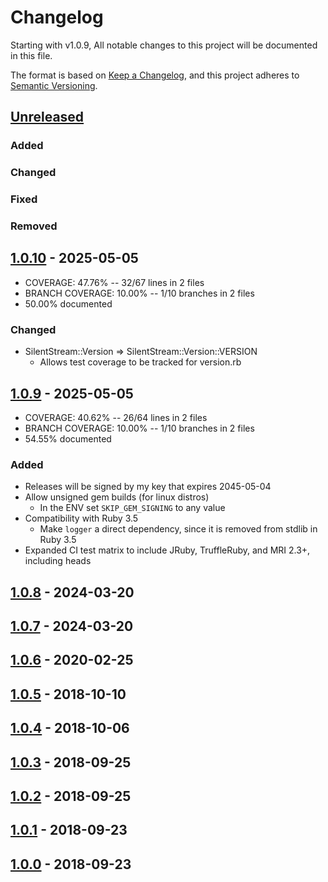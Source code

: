 # Changelog

Starting with v1.0.9, All notable changes to this project will be documented in this file.

The format is based on [Keep a Changelog](https://keepachangelog.com/en/1.0.0/),
and this project adheres to [Semantic Versioning](https://semver.org/spec/v2.0.0.html).

## [Unreleased]
### Added
### Changed
### Fixed
### Removed

## [1.0.10] - 2025-05-05
- COVERAGE:  47.76% -- 32/67 lines in 2 files
- BRANCH COVERAGE:  10.00% -- 1/10 branches in 2 files
- 50.00% documented
### Changed
- SilentStream::Version => SilentStream::Version::VERSION
  - Allows test coverage to be tracked for version.rb

## [1.0.9] - 2025-05-05
- COVERAGE:  40.62% -- 26/64 lines in 2 files
- BRANCH COVERAGE:  10.00% -- 1/10 branches in 2 files
- 54.55% documented
### Added
- Releases will be signed by my key that expires 2045-05-04
- Allow unsigned gem builds (for linux distros)
  - In the ENV set `SKIP_GEM_SIGNING` to any value
- Compatibility with Ruby 3.5
  - Make `logger` a direct dependency, since it is removed from stdlib in Ruby 3.5
- Expanded CI test matrix to include JRuby, TruffleRuby, and MRI 2.3+, including heads

## [1.0.8] - 2024-03-20

## [1.0.7] - 2024-03-20

## [1.0.6] - 2020-02-25

## [1.0.5] - 2018-10-10

## [1.0.4] - 2018-10-06

## [1.0.3] - 2018-09-25

## [1.0.2] - 2018-09-25

## [1.0.1] - 2018-09-23

## [1.0.0] - 2018-09-23

[Unreleased]: https://gitlab.com/pboling/silent_stream/-/compare/v1.0.10...HEAD
[1.0.10]: https://gitlab.com/pboling/silent_stream/-/compare/v1.0.9...v1.0.10
[1.0.9]: https://gitlab.com/pboling/silent_stream/-/compare/v1.0.8...v1.0.9
[1.0.8]: https://gitlab.com/pboling/silent_stream/-/compare/v1.0.7...v1.0.8
[1.0.7]: https://gitlab.com/pboling/silent_stream/-/compare/v1.0.5...v1.0.7
[1.0.6]: https://rubygems.org/gems/silent_stream/versions/1.0.6
[1.0.5]: https://gitlab.com/pboling/silent_stream/-/tags/v1.0.5
[1.0.4]: https://rubygems.org/gems/silent_stream/versions/1.0.4
[1.0.3]: https://rubygems.org/gems/silent_stream/versions/1.0.3
[1.0.2]: https://rubygems.org/gems/silent_stream/versions/1.0.2
[1.0.1]: https://rubygems.org/gems/silent_stream/versions/1.0.1
[1.0.0]: https://rubygems.org/gems/silent_stream/versions/1.0.0
